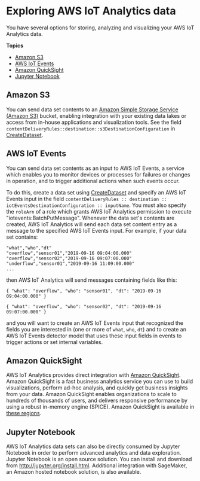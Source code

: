 # Exploring AWS IoT Analytics data<a name="explore-data"></a>

You have several options for storing, analyzing and visualizing your AWS IoT Analytics data\.

**Topics**
+ [Amazon S3](#amazon-s3)
+ [AWS IoT Events](#aws-iot-events)
+ [Amazon QuickSight](#quicksight)
+ [Jupyter Notebook](#jupyter-noteboo)

## Amazon S3<a name="amazon-s3"></a>

You can send data set contents to an [Amazon Simple Storage Service \(Amazon S3\)](https://docs.aws.amazon.com/AmazonS3/latest/gsg/GetStartedWithS3.html) bucket, enabling integration with your existing data lakes or access from in\-house applications and visualization tools\. See the field `contentDeliveryRules::destination::s3DestinationConfiguration` in [CreateDataset](https://docs.aws.amazon.com/iotanalytics/latest/userguide/api.html#cli-iotanalytics-createdataset)\. 

## AWS IoT Events<a name="aws-iot-events"></a>

You can send data set contents as an input to AWS IoT Events, a service which enables you to monitor devices or processes for failures or changes in operation, and to trigger additional actions when such events occur\.

To do this, create a data set using [CreateDataset](https://docs.aws.amazon.com/iotanalytics/latest/userguide/api.html#cli-iotanalytics-createdataset) and specify an AWS IoT Events input in the field `contentDeliveryRules :: destination :: iotEventsDestinationConfiguration :: inputName`\. You must also specify the `roleArn` of a role which grants AWS IoT Analytics permission to execute "iotevents:BatchPutMessage"\. Whenever the data set's contents are created, AWS IoT Analytics will send each data set content entry as a message to the specified AWS IoT Events input\. For example, if your data set contains:

```
"what","who","dt"
"overflow","sensor01","2019-09-16 09:04:00.000"
"overflow","sensor02","2019-09-16 09:07:00.000"
"underflow","sensor01","2019-09-16 11:09:00.000"
...
```

then AWS IoT Analytics will send messages containing fields like this:

```
{ "what": "overflow", "who": "sensor01", "dt": "2019-09-16 09:04:00.000" }
```

```
{ "what": "overflow", "who": "sensor02", "dt": "2019-09-16 09:07:00.000" }
```

and you will want to create an AWS IoT Events input that recognized the fields you are interested in \(one or more of `what`, `who`, `dt`\) and to create an AWS IoT Events detector model that uses these input fields in events to trigger actions or set internal variables\. 

## Amazon QuickSight<a name="quicksight"></a>

AWS IoT Analytics provides direct integration with [Amazon QuickSight](https://aws.amazon.com/quicksight/)\. Amazon QuickSight is a fast business analytics service you can use to build visualizations, perform ad\-hoc analysis, and quickly get business insights from your data\. Amazon QuickSight enables organizations to scale to hundreds of thousands of users, and delivers responsive performance by using a robust in\-memory engine \(SPICE\)\. Amazon QuickSight is available in [these regions](https://docs.aws.amazon.com/general/latest/gr/quicksight.html)\. 

## Jupyter Notebook<a name="jupyter-noteboo"></a>

AWS IoT Analytics data sets can also be directly consumed by Jupyter Notebook in order to perform advanced analytics and data exploration\. Jupyter Notebook is an open source solution\. You can install and download from [http://jupyter\.org/install\.html](https://jupyter.org/install.html)\. Additional integration with SageMaker, an Amazon hosted notebook solution, is also available\. 